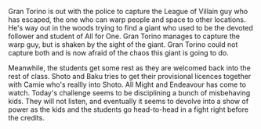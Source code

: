 Gran Torino is out with the police to capture the League of Villain guy who has escaped, the one who can warp people and space to other locations. He's way out in the woods trying to find a giant who used to be the devoted follower and student of All for One. Gran Torino manages to capture the warp guy, but is shaken by the sight of the giant. Gran Torino could not capture both and is now afraid of the chaos this giant is going to do.

Meanwhile, the students get some rest as they are welcomed back into the rest of class. Shoto and Baku tries to get their provisional licences together with Camie who's reallly into Shoto. All Might and Endeavour has come to watch. Today's challenge seems to be disciplining a bunch of misbehaving kids. They will not listen, and eventually it seems to devolve into a show of power as the kids and the students go head-to-head in a fight right before the credits.